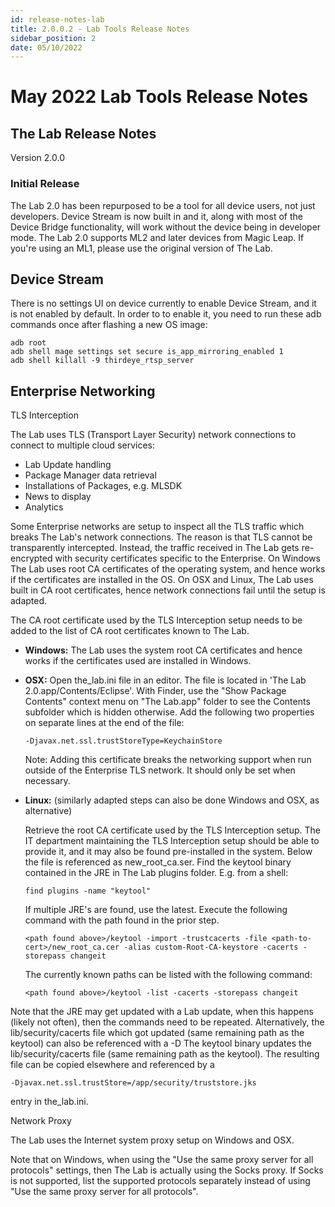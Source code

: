 ```yaml
---
id: release-notes-lab
title: 2.0.0.2 - Lab Tools Release Notes
sidebar_position: 2
date: 05/10/2022
---
```


# May 2022 Lab Tools Release Notes

## The Lab Release Notes

Version 2.0.0

### Initial Release

The Lab 2.0 has been repurposed to be a tool for all device users, not just developers. Device Stream is now built in and it, along with most of the Device Bridge functionality, will work without the device being in developer mode. The Lab 2.0 supports ML2 and later devices from Magic Leap. If you're using an ML1, please use the original version of The Lab.

## Device Stream

There is no settings UI on device currently to enable Device Stream, and it is not enabled by default. In order to to enable it, you need to run these adb commands once after flashing a new OS image:

```
adb root  
adb shell mage settings set secure is_app_mirroring_enabled 1  
adb shell killall -9 thirdeye_rtsp_server  
```

## Enterprise Networking

TLS Interception

The Lab uses TLS (Transport Layer Security) network connections to connect to multiple cloud services:

- Lab Update handling
- Package Manager data retrieval
- Installations of Packages, e.g. MLSDK
- News to display
- Analytics

Some Enterprise networks are setup to inspect all the TLS traffic which breaks The Lab's network connections. The reason is that TLS cannot be transparently intercepted. Instead, the traffic received in The Lab gets re-encrypted with security certificates specific to the Enterprise. On Windows The Lab uses root CA certificates of the operating system, and hence works if the certificates are installed in the OS. On OSX and Linux, The Lab uses built in CA root certificates, hence network connections fail until the setup is adapted.

The CA root certificate used by the TLS Interception setup needs to be added to the list of CA root certificates known to The Lab.

- **Windows:** The Lab uses the system root CA certificates and hence works if the certificates used are installed in Windows.
- **OSX:** Open the_lab.ini file in an editor. The file is located in 'The Lab 2.0.app/Contents/Eclipse'. With Finder, use the "Show Package Contents" context menu on "The Lab.app" folder to see the Contents subfolder which is hidden otherwise. Add the following two properties on separate lines at the end of the file:

    `-Djavax.net.ssl.trustStoreType=KeychainStore`

    Note: Adding this certificate breaks the networking support when run outside of the Enterprise TLS network. It should only be set when necessary.

- **Linux:** (similarly adapted steps can also be done Windows and OSX, as alternative)

    Retrieve the root CA certificate used by the TLS Interception setup. The IT department maintaining the TLS Interception setup should be able to provide it, and it may also be found pre-installed in the system. Below the file is referenced as new\_root\_ca.ser. Find the keytool binary contained in the JRE in The Lab plugins folder. E.g. from a shell:

    `find plugins -name "keytool"`

    If multiple JRE's are found, use the latest. Execute the following command with the path found in the prior step.

    `<path found above>/keytool -import -trustcacerts -file <path-to-cert>/new_root_ca.cer -alias custom-Root-CA-keystore -cacerts -storepass changeit`

    The currently known paths can be listed with the following command:

    `<path found above>/keytool -list -cacerts -storepass changeit`

Note that the JRE may get updated with a Lab update, when this happens (likely not often), then the commands need to be repeated. Alternatively, the lib/security/cacerts file which got updated (same remaining path as the keytool) can also be referenced with a -D The keytool binary updates the lib/security/cacerts file (same remaining path as the keytool). The resulting file can be copied elsewhere and referenced by a

`-Djavax.net.ssl.trustStore=/app/security/truststore.jks`

entry in the_lab.ini.

Network Proxy

The Lab uses the Internet system proxy setup on Windows and OSX.

Note that on Windows, when using the "Use the same proxy server for all protocols" settings, then The Lab is actually using the Socks proxy. If Socks is not supported, list the supported protocols separately instead of using "Use the same proxy server for all protocols".
